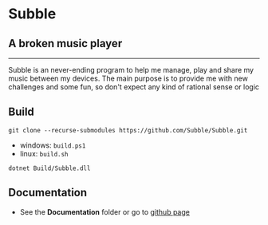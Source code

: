# **Subble**
## A broken music player
---

Subble is an never-ending program to help me manage, play and share my music between my devices. The main purpose is to provide me with new challenges and some fun, so don't expect any kind of rational sense or logic


## **Build**

`git clone --recurse-submodules https://github.com/Subble/Subble.git`

- windows: `build.ps1`
- linux: `build.sh`

`dotnet Build/Subble.dll`

## **Documentation**

- See the **Documentation** folder or go to [github page](https://subble.github.io/Subble/)
